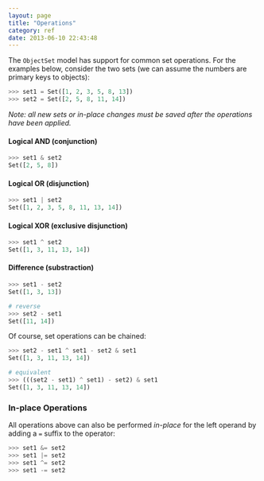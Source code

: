 ```yaml
---
layout: page
title: "Operations"
category: ref
date: 2013-06-10 22:43:48
---
```


The `ObjectSet` model has support for common set operations. For the examples below, consider the two sets (we can assume the numbers are primary keys to objects):

```python
>>> set1 = Set([1, 2, 3, 5, 8, 13])
>>> set2 = Set([2, 5, 8, 11, 14])
```

_Note: all new sets or in-place changes must be saved after the operations have been applied._

#### Logical AND (conjunction)

```python
>>> set1 & set2
Set([2, 5, 8])
```

#### Logical OR (disjunction)

```python
>>> set1 | set2
Set([1, 2, 3, 5, 8, 11, 13, 14])
```

#### Logical XOR (exclusive disjunction)

```python
>>> set1 ^ set2
Set([1, 3, 11, 13, 14])
```

#### Difference (substraction)

```python
>>> set1 - set2
Set([1, 3, 13])

# reverse
>>> set2 - set1
Set([11, 14])
```

Of course, set operations can be chained:

```python
>>> set2 - set1 ^ set1 - set2 & set1
Set([1, 3, 11, 13, 14])

# equivalent
>>> (((set2 - set1) ^ set1) - set2) & set1
Set([1, 3, 11, 13, 14])
```

### In-place Operations

All operations above can also be performed _in-place_ for the left operand by adding a `=` suffix to the operator:

```python
>>> set1 &= set2
>>> set1 |= set2
>>> set1 ^= set2
>>> set1 -= set2
```
